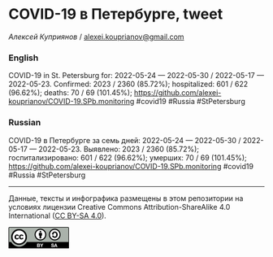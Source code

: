 COVID-19 в Петербурге, tweet
============================

*Алексей Куприянов* /
<a href="mailto:alexei.kouprianov@gmail.com" class="email">alexei.kouprianov@gmail.com</a>

### English

COVID-19 in St. Petersburg for: 2022-05-24 — 2022-05-30 / 2022-05-17 —
2022-05-23. Сonfirmed: 2023 / 2360 (85.72%); hospitalized: 601 / 622
(96.62%); deaths: 70 / 69 (101.45%);
<a href="https://github.com/alexei-kouprianov/COVID-19.SPb.monitoring" class="uri">https://github.com/alexei-kouprianov/COVID-19.SPb.monitoring</a>
\#covid19 \#Russia \#StPetersburg

### Russian

COVID-19 в Петербурге за семь дней: 2022-05-24 — 2022-05-30 / 2022-05-17
— 2022-05-23. Выявлено: 2023 / 2360 (85.72%); госпитализировано: 601 /
622 (96.62%); умерших: 70 / 69 (101.45%);
<a href="https://github.com/alexei-kouprianov/COVID-19.SPb.monitoring" class="uri">https://github.com/alexei-kouprianov/COVID-19.SPb.monitoring</a>
\#covid19 \#Russia \#StPetersburg

------------------------------------------------------------------------

Данные, тексты и инфографика размещены в этом репозитории на условиях
лицензии Creative Commons Attribution-ShareAlike 4.0 International ([CC
BY-SA 4.0](https://creativecommons.org/licenses/by-sa/4.0/)).

![](../misc/CC-BY-SA-icon.png "CC-BY-SA")
